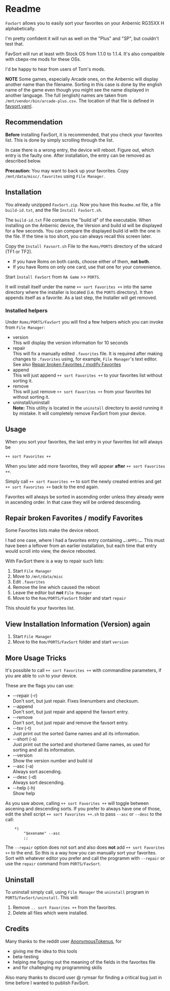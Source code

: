 # Readme

`FavSort` allows you to easily sort your favorites on your Anbernic RG35XX H alphabetically.

I'm pretty confident it will run as well on the "Plus" and "SP", but couldn't test that.

FavSort will run at least with Stock OS from 1.1.0 to 1.1.4.
It's also compatible with cbepx-me mods for these OSs.

I'd be happy to hear from users of Tom's mods.

**NOTE** Some games, especially Arcade ones, on the Anbernic will display another name than the filename.
Sorting in this case is done by the english name of the game even though you might see the name displayed in another language.
The full (english) names are taken from `/mnt/vendor/bin/arcade-plus.csv`.
The location of that file is defined in [favsort.yaml](favsort.yaml).

## Recommendation

**Before** installing FavSort, it is recommended, that you check your favorites list.
This is done by simply scrolling through the list.

In case there is a wrong entry, the device will reboot.
Figure out, which entry is the faulty one.
After installation, the entry can be removed as described below.

**Precaution:** You may want to back up your favorites.
Copy `/mnt/data/misc/.favorites` using `File Manager`.

## Installation

You already unzipped `FavSort.zip`.
Now you have this `Readme.md` file, a file `build-id.txt`, and the file `Install FavSort.sh`.

The `build-id.txt` File contains the "build id" of the executable.
When installing on the Anbernic device, the Version and build id will be displayed for a few seconds.
You can compare the displayed build id with the one in the file.
If the time is too short, you can always recall this screen later.

Copy the `Install Favsort.sh` File to the `Roms/PORTS` directory of the sdcard (TF1 or TF2).

- If you have Roms on both cards, choose either of them, **not both**.
- If you have Roms on only one card, use that one for your convenience.

Start `Install FavSort` from `RA Game` >> `PORTS`.

It will install itself under the name `++ sort Favorites ++` into the same directory where the installer is located (i.e. the `PORTS` directory).
It then appends itself as a favorite.
As a last step, the Installer will get removed.

### Installed helpers

Under `Roms/PORTS/FavSort` you will find a few helpers which you can invoke from `File Manager`:

- version \
  This will display the version information for 10 seconds
- repair \
  This will fix a manually edited `.favorites` file.
  It is required after making changes to `.favorites` using, for example, `File Manager`'s text editor.
  See also [Repair broken Favorites / modify Favorites](#repair)
- append \
  This will just append `++ sort Favorites ++` to your favorites list without sorting it.
- remove \
  This will just remove `++ sort Favorites ++` from your favorites list without sorting it.
- uninstall/uninstall \
  **Note:** This utility is located in the `uninstall` directory to avoid running it by mistake.
  It will completely remove FavSort from your device.

## Usage

When you sort your favorites, the last entry in your favorites list will always be

`++ sort Favorites ++`

When you later add more favorites, they will appear **after** `++ sort Favorites ++`.

Simply call `++ sort Favorites ++` to sort the newly created entries and get `++ sort Favorites ++` back to the end again.

Favorites will always be sorted in ascending order unless they already were in ascending order.
In that case they will be ordered descending.


## Repair broken Favorites / modify Favorites <a id="repair"></a>

Some Favorites lists make the device reboot.

I had one case, where I had a favorites entry containing `…:APPS:…`.
This must have been a leftover from an earlier installation, but each time that entry would scroll into view, the device rebooted.

With FavSort there is a way to repair such lists:

1. Start `File Manager`
2. Move to `/mnt/data/misc`
3. Edit `.favorites`
4. Remove the line which caused the reboot
5. Leave the editor but **not** `File Manager`
6. Move to the `Rom/PORTS/FavSort` folder and start `repair`

This should fix your favorites list.

## View Installation Information (Version) again

1. Start `File Manager`
2. Move to the `Rom/PORTS/FavSort` folder and start `version`

## More Usage Tricks

It's possible to call `++ sort Favorites ++` with commandline parameters, if you are able to `ssh` to your device.

These are the flags you can use:

- --repair (-r) \
  Don't sort, but just repair.
  Fixes linenumbers and checksum.
- --append \
  Don't sort, but just repair and append the favsort entry.
- --remove \
  Don't sort, but just repair and remove the favsort entry.
- --tsv (-t) \
  Just print out the sorted Game names and all its information.
- --short (-s) \
  Just print out the sorted and shortened Game names, as used for sorting and all its information.
- --version \
  Show the version number and build id
- --asc (-a) \
  Always sort ascending.
- --desc (-d) \
  Always sort descending.
- --help (-h) \
  Show help

As you saw above, calling `++ sort Favorites ++` will toggle between ascening and descending sorts.
If you prefer to always have one of those, edit the shell script `++ sort Favorites ++.sh` to pass `--asc` or `--desc` to the call:

```shell
    *)
        "$exename" --asc
        ;;
```

The `--repair` option does not sort and also does **not** add `++ sort Favorites ++` to the end.
So this is a way how you can manually sort your favorites.
Sort with whatever editor you prefer and call the programm with `--repair` or
use the `repair` command from `PORTS/FavSort`.

## Uninstall

To uninstall simply call, using `File Manager` the `uninstall` program in
`PORTS/FavSort/uninstall`.
This will:

1. Remove `.. sort Favorites ++` from the favorites.
2. Delete all files which were installed.

## Credits

Many thanks to the reddit user [AnonymousTokenus](https://www.reddit.com/user/AnonymousTokenus/), for

- giving me the idea to this tools
- beta-testing
- helping me figuring out the meaning of the fields in the favorites file
- and for challenging my programming skills

Also many thanks to discord user @ rymsar for finding a critical bug just in time before I wanted to publish FavSort.
